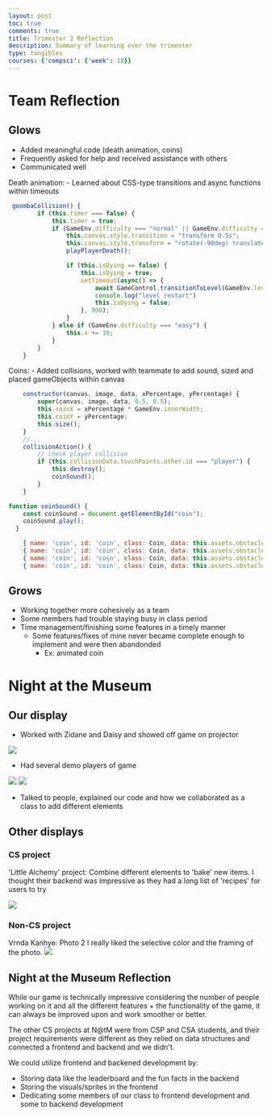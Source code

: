 ```yaml
---
layout: post
toc: true
comments: true
title: Trimester 2 Reflection
description: Summary of learning over the trimester
type: tangibles
courses: {'compsci': {'week': 18}}
---
```


# Team Reflection

## Glows

- Added meaningful code (death animation, coins)
- Frequently asked for help and received assistance with others
- Communicated well


Death animation:
    - Learned about CSS-type transitions and async functions within timeouts

```js
 goombaCollision() {
        if (this.timer === false) {
            this.timer = true;
            if (GameEnv.difficulty === "normal" || GameEnv.difficulty === "hard") {
                this.canvas.style.transition = "transform 0.5s";
                this.canvas.style.transform = "rotate(-90deg) translate(-26px, 0%)";
                playPlayerDeath();

                if (this.isDying == false) {
                    this.isDying = true;
                    setTimeout(async() => {
                        await GameControl.transitionToLevel(GameEnv.levels[GameEnv.levels.indexOf(GameEnv.currentLevel)]);
                        console.log("level restart")
                        this.isDying = false;
                    }, 900); 
                }
            } else if (GameEnv.difficulty === "easy") {
                this.x += 10;
            }
        }
    }
```

Coins:
    - Added collisions, worked with teammate to add sound, sized and placed gameObjects within canvas

```js
    constructor(canvas, image, data, xPercentage, yPercentage) {
        super(canvas, image, data, 0.5, 0.5);
        this.coinX = xPercentage * GameEnv.innerWidth;
        this.coinY = yPercentage;
        this.size();
    }
    //...
    collisionAction() {
        // check player collision
        if (this.collisionData.touchPoints.other.id === "player") {
            this.destroy();
            coinSound();
        }
    }    
```

```js
function coinSound() {
    const coinSound = document.getElementById("coin");
    coinSound.play();
  }
```

```js
    { name: 'coin', id: 'coin', class: Coin, data: this.assets.obstacles.coin, xPercentage: 0.1908, yPercentage: 0.75 },
    { name: 'coin', id: 'coin', class: Coin, data: this.assets.obstacles.coin, xPercentage: 0.2242, yPercentage: 0.75 },
    { name: 'coin', id: 'coin', class: Coin, data: this.assets.obstacles.coin, xPercentage: 0.2575, yPercentage: 0.75 },
    { name: 'coin', id: 'coin', class: Coin, data: this.assets.obstacles.coin, xPercentage: 0.5898, yPercentage: 0.900 },
```


## Grows

- Working together more cohesively as a team
- Some members had trouble staying busy in class period
- Time management/finishing some features in a timely manner
    - Some features/fixes of mine never became complete enough to implement and were then abandonded
        - Ex: animated coin

# Night at the Museum

## Our display

- Worked with Zidane and Daisy and showed off game on projector

<img src="{{site.baseurl}}/images/natm1.png">

- Had several demo players of game

<img src="{{site.baseurl}}/images/natm2.png">

<img src="{{site.baseurl}}/images/natm3.png">

- Talked to people, explained our code and how we collaborated as a class to add different elements

## Other displays

### CS project
'Little Alchemy' project: Combine different elements to 'bake' new items. I thought their backend was impressive as they had a long list of 'recipes' for users to try

<img src="{{site.baseurl}}/images/natm4.JPG">

### Non-CS project
Vrnda Kanhye: Photo 2 
I really liked the selective color and the framing of the photo.
<img src="{{site.baseurl}}/images/natm5.png">

## Night at the Museum Reflection

While our game is technically impressive considering the number of people working on it and all the different features + the functionality of the game, it can always be improved upon and work smoother or better.

The other CS projects at N@tM were from CSP and CSA students, and their project requirements were different as they relied on data structures and connected a frontend and backend and we didn't.

We could utilize frontend and backened development by: 

- Storing data like the leaderboard and the fun facts in the backend 
- Storing the visuals/sprites in the frontend 
- Dedicating some members of our class to frontend development and some to backend development